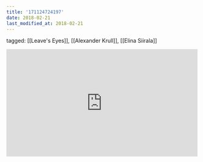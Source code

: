 ```yaml
---
title: '171124724197'
date: 2018-02-21
last_modified_at: 2018-02-21
---
```

tagged: [[Leave's Eyes]], [[Alexander Krull]], [[Elina Siirala]]
<iframe allow="accelerometer; autoplay; clipboard-write; encrypted-media; gyroscope; picture-in-picture" allowfullscreen="" frameborder="0" height="281" id="youtube_iframe" src="https://www.youtube.com/embed/reTG0JJdG5Q?feature=oembed&amp;enablejsapi=1&amp;origin=https://safe.txmblr.com&amp;wmode=opaque" width="500"></iframe>